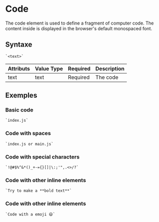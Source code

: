 # Code

The code element is used to define a fragment of computer code. The content inside is displayed in the browser's default monospaced font.

## Syntaxe

```syntaxe
`<text>`
```

| Attributs | Value Type | Required | Description |
| --------- | ---------- | -------- | ----------- |
| text      | text       | Required | The code    |

## Exemples

### Basic code

```
`index.js`
```

### Code with spaces

```
`index.js or main.js`
```

### Code with special characters

```
`!@#$%^&*()_+-={}[]|\:;'",.<>/?`
```

### Code with other inline elements

```
`Try to make a **bold text**`
```

### Code with other inline elements

```
`Code with a emoji 😄`
```
